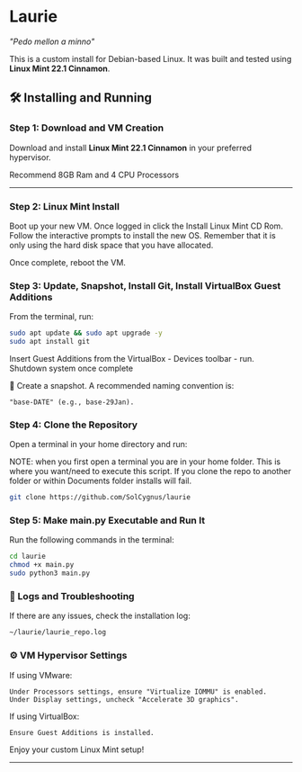 # Laurie
*"Pedo mellon a minno"*  

This is a custom install for Debian-based Linux. It was built and tested using **Linux Mint 22.1 Cinnamon**.

## 🛠️ Installing and Running

### **Step 1: Download and VM Creation**
Download and install **Linux Mint 22.1 Cinnamon** in your preferred hypervisor.

Recommend 8GB Ram and 4 CPU Processors

---
### **Step 2: Linux Mint Install**

Boot up your new VM. Once logged in click the Install Linux Mint CD Rom. Follow the interactive prompts to install the new OS. 
Remember that it is only using the hard disk space that you have allocated.

Once complete, reboot the VM.

### **Step 3: Update, Snapshot, Install Git, Install VirtualBox Guest Additions**
From the terminal, run:

```bash
sudo apt update && sudo apt upgrade -y
sudo apt install git
```

Insert Guest Additions from the VirtualBox - Devices toolbar - run. Shutdown system once complete

📌 Create a snapshot. A recommended naming convention is:

    "base-DATE" (e.g., base-29Jan).

### **Step 4: Clone the Repository**

Open a terminal in your home directory and run:

NOTE: when you first open a terminal you are in your home folder. This is where you want/need to execute this script. If you clone the repo 
to another folder or within Documents folder installs will fail.

```bash
git clone https://github.com/SolCygnus/laurie
```

### **Step 5: Make main.py Executable and Run It**

Run the following commands in the terminal:

```bash
cd laurie
chmod +x main.py
sudo python3 main.py
```

### **📜 Logs and Troubleshooting**

If there are any issues, check the installation log:

```bash
~/laurie/laurie_repo.log
```

### **⚙️ VM Hypervisor Settings**

If using VMware:

    Under Processors settings, ensure "Virtualize IOMMU" is enabled.
    Under Display settings, uncheck "Accelerate 3D graphics".

If using VirtualBox:

    Ensure Guest Additions is installed.

Enjoy your custom Linux Mint setup!


---

